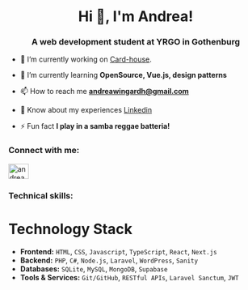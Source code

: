 <h1 align="center">Hi 👋, I'm Andrea!</h1>
<h3 align="center">A web development student at YRGO in Gothenburg</h3>

- 🔭 I’m currently working on [Card-house](https://github.com/Andreawingardh/CardHouse/).

- 🌱 I’m currently learning **OpenSource, Vue.js, design patterns**

- 📫 How to reach me **andreawingardh@gmail.com**

- 📄 Know about my experiences [Linkedin](https://www.linkedin.com/in/andrea-wing%C3%A5rdh-188751152/)

- ⚡ Fun fact **I play in a samba reggae batteria!**

<h3 align="left">Connect with me:</h3>
<p align="left">
<a href="https://linkedin.com/in/andrea-wingårdh-188751152" target="blank"><img align="center" src="https://raw.githubusercontent.com/rahuldkjain/github-profile-readme-generator/master/src/images/icons/Social/linked-in-alt.svg" alt="andrea-wingårdh-188751152" height="30" width="40" /></a>
</p>

<h3 align="left">Technical skills:</h3>

# Technology Stack

- **Frontend:** `HTML`, `CSS`, `Javascript`, `TypeScript`, `React`, `Next.js`
- **Backend:** `PHP`, `C#`, `Node.js`, `Laravel`, `WordPress`, `Sanity`
- **Databases:** `SQLite`, `MySQL`, `MongoDB`, `Supabase`
- **Tools & Services:** `Git/GitHub`, `RESTful APIs`, `Laravel Sanctum`, `JWT`

